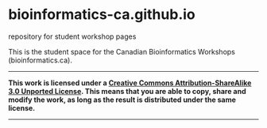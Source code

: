 # bioinformatics-ca.github.io
repository for student workshop pages

This is the student space for the Canadian Bioinformatics Workshops (bioinformatics.ca).

-----------------------

**This work is licensed under a [Creative Commons Attribution-ShareAlike 3.0 Unported License](http://creativecommons.org/licenses/by-sa/3.0/deed.en_US). This means that you are able to copy, share and modify the work, as long as the result is distributed under the same license.**

-----------------------
